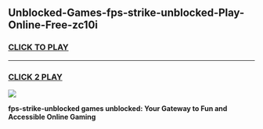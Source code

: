 
## Unblocked-Games-fps-strike-unblocked-Play-Online-Free-zc10i
<h3>
<a href="https://premium76.site?title=fps-strike-unblocked&ref=26A">CLICK TO PLAY</a></h3>
<hr>

<h3>
<a href="https://premium76.site?title=fps-strike-unblocked&ref=26A">CLICK 2 PLAY</a>
  
</h3>

<a href="https://premium76.site?title=fps-strike-unblocked&ref=26A"><img src="https://clearcache.store/games.png"></a>


**fps-strike-unblocked games unblocked: Your Gateway to Fun and Accessible Online Gaming**
